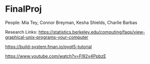 # FinalProj

People: Mia Tey, Connor Breyman, Kesha Shields, Charlie Barbas 

Research Links:
https://statistics.berkeley.edu/computing/faqs/view-graphical-unix-programs-your-computer

https://build-system.fman.io/pyqt5-tutorial

https://www.youtube.com/watch?v=Fl92v4PpbzE

